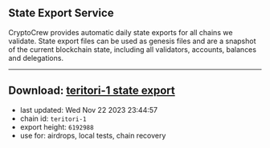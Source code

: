 ## State Export Service
CryptoCrew provides automatic daily state exports for all chains we validate. State export files can be used as genesis files and are a snapshot of the current blockchain state, including all validators, accounts, balances and delegations.

---
**Download: [teritori-1 state export](https://dl.ccvalidators.com/SERVICE/teritori/teritori-1_export_6192988.json)**
---

- last updated: Wed Nov 22 2023 23:44:57
- chain id: `teritori-1`
- export height: `6192988`
- use for: airdrops, local tests, chain recovery
